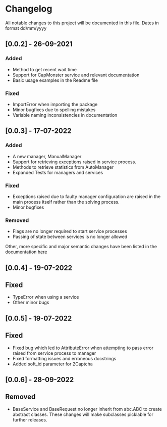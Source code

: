 # Changelog
All notable changes to this project will be documented in this file. Dates in format dd/mm/yyyy


## [0.0.2] - 26-09-2021
### Added
- Method to get recent wait time
- Support for CapMonster service and relevant documentation
- Basic usage examples in the Readme file

### Fixed
- ImportError when importing the package
- Minor bugfixes due to spelling mistakes
- Variable naming inconsistencies in documentation

## [0.0.3] - 17-07-2022
### Added
- A new manager, ManualManager
- Support for retrieving exceptions raised in service process.
- Methods to retrieve statistics from AutoManager
- Expanded Tests for managers and services

### Fixed
- Exceptions raised due to faulty manager configuration are raised in the main process itself rather than the solving process.
- Minor bugfixes

### Removed
- Flags are no longer required to start service processes
- Passing of state between services is no longer allowed

Other, more specific and major semantic changes have been listed in the documentation [here](https://recaptcha-manager.readthedocs.io/en/latest/#version-0-0-3-backwards-compatibility)

## [0.0.4] - 19-07-2022
## Fixed
- TypeError when using a service
- Other minor bugs


## [0.0.5] - 19-07-2022
## Fixed
- Fixed bug which led to AttributeError when attempting to pass error raised from service process to manager
- Fixed formatting issues and erroneous docstrings
- Added soft_id parameter for 2Captcha

## [0.0.6] - 28-09-2022
## Removed 
- BaseService and BaseRequest no longer inherit from abc.ABC to create abstract classes. These changes will make subclasses picklable for further releases.












